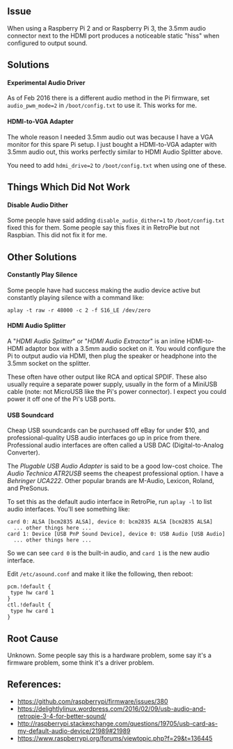 ## Issue

When using a Raspberry Pi 2 and or Raspberry Pi 3, the 3.5mm audio connector next to the HDMI port produces a noticeable static "hiss" when configured to output sound.

## Solutions

#### Experimental Audio Driver

As of Feb 2016 there is a different audio method in the Pi firmware, set `audio_pwm_mode=2` in `/boot/config.txt` to use it. This works for me.

#### HDMI-to-VGA Adapter

The whole reason I needed 3.5mm audio out was because I have a VGA monitor for this spare Pi setup. I just bought a HDMI-to-VGA adapter with 3.5mm audio out, this works perfectly similar to HDMI Audio Splitter above.

You need to add `hdmi_drive=2` to `/boot/config.txt` when using one of these.


## Things Which Did Not Work

#### Disable Audio Dither

Some people have said adding `disable_audio_dither=1` to `/boot/config.txt` fixed this for them. Some people say this fixes it in RetroPie but not Raspbian. This did not fix it for me.

## Other Solutions

#### Constantly Play Silence

Some people have had success making the audio device active but constantly playing silence with a command like:

~~~
aplay -t raw -r 48000 -c 2 -f S16_LE /dev/zero
~~~

#### HDMI Audio Splitter

A "*HDMI Audio Splitter*" or "*HDMI Audio Extractor*" is an inline HDMI-to-HDMI adaptor box with a 3.5mm audio socket on it. You would configure the Pi to output audio via HDMI, then plug the speaker or headphone into the 3.5mm socket on the splitter.

These often have other output like RCA and optical SPDIF. These also usually require a separate power supply, usually in the form of a MiniUSB cable (note: not MicroUSB like the Pi's power connector). I expect you could power it off one of the Pi's USB ports.

#### USB Soundcard

Cheap USB soundcards can be purchased off eBay for under $10, and professional-quality USB audio interfaces go up in price from there. Professional audio interfaces are often called a USB DAC (Digital-to-Analog Converter).

The *Plugable USB Audio Adapter* is said to be a good low-cost choice. The *Audio Technica ATR2USB* seems the cheapest professional option. I have a *Behringer UCA222*. Other popular brands are M-Audio, Lexicon, Roland, and PreSonus.

To set this as the default audio interface in RetroPie, run `aplay -l` to list audio interfaces. You'll see something like:

~~~
card 0: ALSA [bcm2835 ALSA], device 0: bcm2835 ALSA [bcm2835 ALSA]
  ... other things here ...
card 1: Device [USB PnP Sound Device], device 0: USB Audio [USB Audio]
  ... other things here ...
~~~

So we can see `card 0` is the built-in audio, and `card 1` is the new audio interface.

Edit `/etc/asound.conf` and make it like the following, then reboot:

~~~
pcm.!default {
 type hw card 1
}
ctl.!default {
 type hw card 1
}
~~~

## Root Cause

Unknown. Some people say this is a hardware problem, some say it's a firmware problem, some think it's a driver problem.

## References:

* https://github.com/raspberrypi/firmware/issues/380
* https://delightlylinux.wordpress.com/2016/02/09/usb-audio-and-retropie-3-4-for-better-sound/
* http://raspberrypi.stackexchange.com/questions/19705/usb-card-as-my-default-audio-device/21989#21989
* https://www.raspberrypi.org/forums/viewtopic.php?f=29&t=136445
